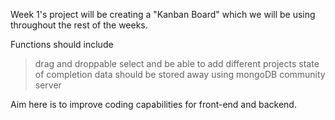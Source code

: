 Week 1's project will be creating a "Kanban Board" which we will be using throughout the rest of the weeks.

Functions should include
> drag and droppable
> select and be able to add different projects 
> state of completion
> data should be stored away using mongoDB community server

Aim here is to improve coding capabilities for front-end and backend.